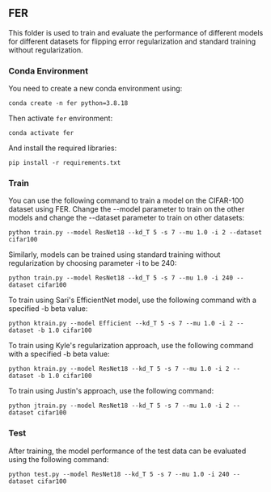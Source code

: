 ## FER 
This folder is used to train and evaluate the performance of different models for different datasets for flipping error regularization and standard training without regularization. 

### Conda Environment
 You need to create a new conda environment using:
```
conda create -n fer python=3.8.18
```
 Then activate `fer` environment:
```
conda activate fer
```
And install the required libraries:
```
pip install -r requirements.txt
```

### Train
You can use the following command to train a model on the CIFAR-100 dataset using FER. Change the --model parameter to train on the other models and change the --dataset parameter to train on other datasets:
```
python train.py --model ResNet18 --kd_T 5 -s 7 --mu 1.0 -i 2 --dataset cifar100
```
Similarly, models can be trained using standard training without regularization by choosing parameter -i to be 240:
```
python train.py --model ResNet18 --kd_T 5 -s 7 --mu 1.0 -i 240 --dataset cifar100
```
To train using Sari's EfficientNet model, use the following command with a specified -b beta value:
```
python ktrain.py --model Efficient --kd_T 5 -s 7 --mu 1.0 -i 2 --dataset -b 1.0 cifar100
```
To train using Kyle's regularization approach, use the following command with a specified -b beta value:
```
python ktrain.py --model ResNet18 --kd_T 5 -s 7 --mu 1.0 -i 2 --dataset -b 1.0 cifar100
```
To train using Justin's approach, use the following command:
```
python jtrain.py --model ResNet18 --kd_T 5 -s 7 --mu 1.0 -i 2 --dataset cifar100
```

### Test
After training, the model performance of the test data can be evaluated using the following command:
```
python test.py --model ResNet18 --kd_T 5 -s 7 --mu 1.0 -i 240 --dataset cifar100
```
